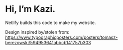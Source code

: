 # Hi, I’m Kazi.

Netlify builds this code to make my website.

Design inspired by/stolen from: https://www.typographicposters.com/posters/tomasz-berezowski/594953641abbcb141757b303
